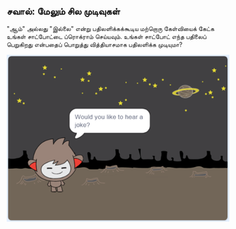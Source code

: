 ## சவால்: மேலும் சில முடிவுகள்

"ஆம்" அல்லது "இல்லை" என்று பதிலளிக்கக்கூடிய மற்றொரு கேள்வியைக் கேட்க உங்கள் சாட்போட்டை ப்ரொக்ராம் செய்யவும். உங்கள் சாட்போட் எந்த பதிலைப் பெறுகிறது என்பதைப் பொறுத்து வித்தியாசமாக பதிலளிக்க முடியுமா?

![ஸ்கிரீன்ஷாட்](images/chatbot-joke.png)